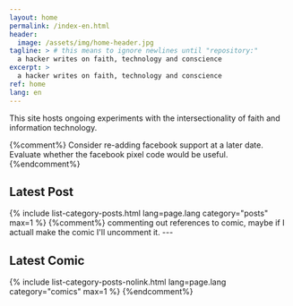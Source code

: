 ```yaml
---
layout: home
permalink: /index-en.html
header:
  image: /assets/img/home-header.jpg
tagline: > # this means to ignore newlines until "repository:"
  a hacker writes on faith, technology and conscience
excerpt: >
  a hacker writes on faith, technology and conscience
ref: home
lang: en
---
```

This site hosts ongoing experiments with the intersectionality of faith and information technology.

{%comment%}
Consider re-adding facebook support at a later date.
Evaluate whether the facebook pixel code would be useful.
{%endcomment%}

<h2>Latest Post</h2>
{% include list-category-posts.html lang=page.lang category="posts" max=1 %}
{%comment%}
commenting out references to comic, maybe if I actuall make the comic I'll uncomment it.
---
<h2>Latest Comic</h2>
{% include list-category-posts-nolink.html lang=page.lang category="comics" max=1 %}
{%endcomment%}
